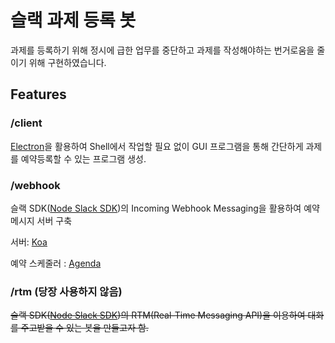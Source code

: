 # 슬랙 과제 등록 봇

과제를 등록하기 위해 정시에 급한 업무를 중단하고 과제를 작성해야하는 번거로움을 줄이기 위해 구현하였습니다.

## Features

### /client

[Electron](https://electronjs.org/)을 활용하여 Shell에서 작업할 필요 없이 GUI 프로그램을 통해 간단하게 과제를 예약등록할 수 있는 프로그램 생성.

### /webhook
슬랙 SDK([Node Slack SDK](https://github.com/slackapi/node-slack-sdk))의 Incoming Webhook Messaging을 활용하여 예약메시지 서버 구축 

서버: [Koa](https://github.com/koajs) 

예약 스케줄러 : [Agenda](https://github.com/agenda/agenda)

### /rtm (**당장 사용하지 않음**)
~~슬랙 SDK([Node Slack SDK](https://github.com/slackapi/node-slack-sdk))의 
RTM(Real-Time Messaging API)을 이용하여 대화를 주고받을 수 있는 봇을 만들고자 함.~~











